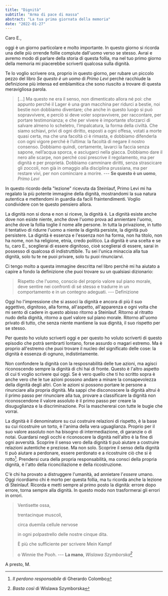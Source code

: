 ```yaml
---
title: "Dignità"
subtitle: "Arma di pace di massa"
abstract: "La tua prima giornata della memoria"
date: "2022-01-27"
---
```


Caro E.,

oggi è un giorno particolare e molto importante. In questo giorno si ricorda una delle più orrende follie compiute dall'uomo verso se stesso.
Avrai e avremo modo di parlare della storia di questa follia, ma nel tuo primo giorno della memoria mi piacerebbe scriverti qualcosa sulla dignità.

Te lo voglio scrivere ora, proprio in questo giorno, per rubare un piccolo pezzo del libro *Se questo è un uomo* di *Primo Levi* perchè racchiude la definizione più intensa ed emblamitica che sono riuscito a trovare di questa meravigliosa parola.

> [...] Ma questo ne era il senso, non dimenticato allora né poi: che appunto perché il Lager è una gran macchina per ridurci a bestie, noi bestie non dobbiamo diventare; che anche in questo luogo si può sopravvivere, e perciò si deve voler sopravvivere, per raccontare, per portare testimonianza; e che per vivere è importante sforzarci di salvare almeno lo scheletro, l’impalcatura, la forma della civiltà. 
> Che siamo schiavi, privi di ogni diritto, esposti a ogni offesa, votati a morte quasi certa, ma che una facoltà ci è rimasta, e dobbiamo difenderla con ogni vigore perché è l’ultima: la facoltà di negare il nostro consenso. Dobbiamo quindi, certamente, lavarci la faccia senza sapone, nell’acqua sporca, e asciugarci nella giacca. Dobbiamo dare il nero alle scarpe, non perché cosí prescrive il regolamento, ma per dignità e per proprietà. Dobbiamo camminare diritti, senza strascicare gli zoccoli, non già in omaggio alla disciplina prussiana, ma per restare vivi, per non cominciare a morire.
> --- **Se questo è un uomo**, *Primo Levi*

In questo ricordo della "lezione" ricevuta da Steinlauf, Primo Levi mi ha regalato la più potente immagine della dignità, mostrandomi la sua natura autentica e mettendomi in guardia da facili fraintendimenti. Voglio condividere con te questo pensiero allora.

La dignità non si dona e non si riceve, la dignità è. La dignità esiste anche dove non esiste niente, anche dove l'uomo prova ad annientare l'uomo, anche dove la follia toglie il nome alle persone. In tutta la privazione, in tutto il tentativo di ridurre l'uomo a niente la dignità persiste, la dignità può persistere. La dignità è essenza e l'essenza non ha forma, non ha titolo, non ha nome, non ha religione, etnia, credo politico.
La dignità è una scelta e se tu, caro E., sceglierai di essere dignitoso, cioè sceglierai di essere, sarai in possesso di qualcosa di indistruttibile. Tu sei l'unica minaccia alla tua dignità, solo tu te ne puoi privare, solo tu puoi rinunciarvi.

Ci tengo molto a questa immagine descritta nel libro perchè mi ha aiutato a capire a fondo la definizione che puoi trovare su un qualsiasi dizionario:

> Rispetto che l'uomo, conscio del proprio valore sul piano morale, deve sentire nei confronti di sé stesso e tradurre in un comportamento e in un contegno adeguati.
> --- Definizione

Oggi ho l'impressione che si associ la dignità e ancora di più il suo aggettivo, dignitoso, alla forma, all'aspetto, all'apparenza e ogni volta che mi sento di cadere in questo abisso ritorno a Steinlauf. Ritorno al ritratto nudo della dignità, ritorno a quel valore sul piano morale. Ritorno all'uomo privato di tutto, che senza niente mantiene la sua dignità, il suo rispetto per se stesso.

Per questo ho voluto scriverti oggi e per questo ho voluto scriverti di questo episodio che potrà sembrarti lontano, forse assurdo o magari estremo. Ma è proprio all'estremo che puoi trovare il nucleo del significato delle cose: la dignità è essenza di ognuno, indistintamente.

Non confondere la dignità con la resposnabilità delle tue azioni, ma agisci riconoscendo sempre la dignità di chi hai di fronte. Questo è l'altro aspetto di cui ti voglio scrivere qui oggi. Se è vero quello che ti ho scritto sopra è anche vero che le tue azioni possono andare a minare la consapevolezza della dignità degli altri. Con le azioni si possono portare le persone a rinunciare alla propria dignità. Ma sappi che disconoscere la dignità altrui è il primo passo per rinunciare alla tua, provare a classificare la dignità non riconoscendone il valore assoluto è il primo passo per creare la disuguglianza e la discriminazione. Poi la maschererai con tutte le bugie che vorrai.

La dignità è il denominatore su cui costruire relazioni di rispetto, è la base su cui ricostruire un torto, è l'anima della vera uguaglianza. Proprio per il suo valore assoluto non ha bisogno di intermediazione, di garanzie o di notai. Guardarsi negli occhi e riconoscere la dignità nell'altro è la fine di ogni avversità.
Scoprire il senso vero della dignità ti può aiutare a costruire relazioni autentiche e preziose. Ma non solo. Scoprire il senso della dignità ti può aiutare a perdonare, essere perdonato e a ricostruire ciò che si è rotto[^1]. Prendersi cura della propria responsabilità, ma consci della propria dignità, è l'atto della riconciliazione e della ricostruzione.

C'è chi ha provato a distruggere l'umanità, ad annietare l'*essere* umano. Oggi ricordiamo chi è morto per questa follia, ma tu ricorda anche la lezione di Steinlauf. Ricorda e metti sempre al primo posto la dignità: errore dopo errore, torna sempre alla dignità. In questo modo non trasformerai gli errori in orrori.

> Ventisette ossa,
> 
> trentacinque muscoli,
> 
> circa duemila cellule nervose
> 
> in ogni polpastrello delle nostre cinque dita.
> 
> È più che sufficiente per scrivere Mein Kampf
> 
> o Winnie the Pooh.
> --- **La mano**, *Wislawa Szymborska[^2]*

A presto,
M.

[^1]: *Il perdono responsabile* di Gherardo Colombo
[^2]: *Basta così* di Wislawa Szymborska